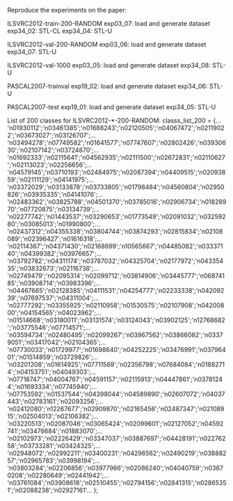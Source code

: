 

Reproduce the experiments on the paper:

ILSVRC2012-train-200-RANDOM
exp03_07: load and generate dataset
exp34_02: STL-CL
exp34_04: STL-U

ILSVRC2012-val-200-RANDOM
exp03_06: load and generate dataset
exp34_07: STL-U

ILSVRC2012-val-1000
exp03_05: load and generate dataset
exp34_08: STL-U

PASCAL2007-trainval
exp19_02: load and generate dataset
exp34_06: STL-U

PASCAL2007-test
exp19_01: load and generate dataset
exp34_05: STL-U



List of 200 classes for ILSVRC2012-*-200-RANDOM:
classs_list_200 = {...
    'n01930112';'n03461385';'n01688243';'n02120505';'n04067472';'n02119022';'n03673027';'n03126707';...
    'n03494278';'n07749582';'n01641577';'n07747607';'n02802426';'n03930630';'n02107142';'n03724870';...
    'n01692333';'n02115641';'n04562935';'n02111500';'n02672831';'n02110627';'n02113023';'n02256656';...
    'n04579145';'n03710193';'n02484975';'n02087394';'n04409515';'n02093859';'n02111129';'n04141975';...
    'n03372029';'n03133878';'n03733805';'n01798484';'n04560804';'n02950826';'n03935335';'n04141076';...
    'n02483362';'n03825788';'n04501370';'n03785016';'n02906734';'n01828970';'n07720875';'n03134739';...
    'n02277742';'n01443537';'n03290653';'n01773549';'n02091032';'n03259280';'n03085013';'n01990800';...
    'n02437312';'n04355338';'n03804744';'n03874293';'n02815834';'n02108089';'n02396427';'n01616318';...
    'n02114367';'n04371430';'n02168699';'n10565667';'n04485082';'n03337140';'n04399382';'n03976657';...
    'n03792782';'n04311174';'n03787032';'n04325704';'n02177972';'n04335435';'n03832673';'n02116738';...
    'n02749479';'n02095314';'n02099712';'n03814906';'n03445777';'n06874185';'n03908714';'n03983396';...
    'n04467665';'n02128385';'n04111531';'n04254777';'n02233338';'n04209239';'n07697537';'n04311004';...
    'n02777292';'n03355925';'n02110958';'n01530575';'n02107908';'n04200800';'n04154565';'n04023962';...
    'n01514668';'n03180011';'n03131574';'n03124043';'n03902125';'n12768682';'n03775546';'n07714571';...
    'n03594734';'n02480495';'n02099267';'n03967562';'n03866082';'n03379051';'n03417042';'n02104365';...
    'n07730033';'n01729977';'n01698640';'n04252225';'n03476991';'n03796401';'n01514859';'n03729826';...
    'n03201208';'n01614925';'n07711569';'n02356798';'n07684084';'n01882714';'n04153751';'n04049303';...
    'n07718747';'n04004767';'n04591157';'n02115913';'n04447861';'n03781244';'n01693334';'n07745940';...
    'n07753592';'n01537544';'n04398044';'n04589890';'n02607072';'n04037443';'n02783161';'n02093256';...
    'n02412080';'n12267677';'n02909870';'n02165456';'n02487347';'n02108915';'n02504013';'n02106382';...
    'n03220513';'n02087046';'n03065424';'n02099601';'n02127052';'n04592741';'n03476684';'n01883070';...
    'n02102973';'n02226429';'n03347037';'n03887697';'n04428191';'n02276258';'n03733281';'n03424325';...
    'n02948072';'n02992211';'n03400231';'n04296562';'n02490219';'n03888257';'n02965783';'n03998194';...
    'n03803284';'n02206856';'n03977966';'n02086240';'n04040759';'n03670208';'n02280649';'n02441942';...
    'n03761084';'n03908618';'n02510455';'n02794156';'n02841315';'n02865351';'n02088238';'n02927161'...
};
